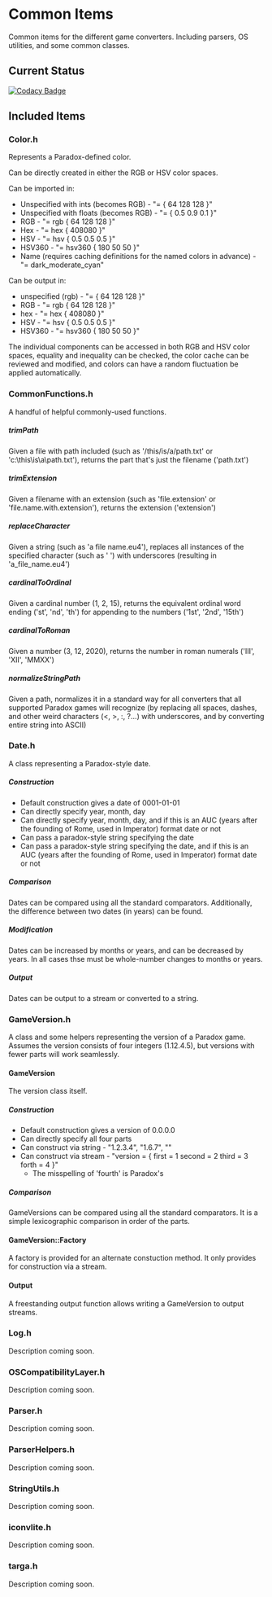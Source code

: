 # Common Items
Common items for the different game converters. Including parsers, OS utilities, and some common classes.

## Current Status
[![Codacy Badge](https://app.codacy.com/project/badge/Grade/54be2f027eb040448b8bf89410c7ff3d)](https://www.codacy.com/gh/ParadoxGameConverters/commonItems/dashboard?utm_source=github.com&amp;utm_medium=referral&amp;utm_content=ParadoxGameConverters/commonItems&amp;utm_campaign=Badge_Grade)

## Included Items

### Color.h
Represents a Paradox-defined color.

Can be directly created in either the RGB or HSV color spaces.

Can be imported in:  
* Unspecified with ints (becomes RGB) - "= { 64 128 128 }"
* Unspecified with floats (becomes RGB) - "= { 0.5 0.9 0.1 }"
* RGB - "= rgb { 64 128 128 }"
* Hex - "= hex { 408080 }"
* HSV - "= hsv { 0.5 0.5 0.5 }"
* HSV360 - "= hsv360 { 180 50 50 }"
* Name (requires caching definitions for the named colors in advance) - "= dark_moderate_cyan"

Can be output in:  
* unspecified (rgb) - "= { 64 128 128 }"
* RGB - "= rgb { 64 128 128 }"
* hex - "= hex { 408080 }"
* HSV - "= hsv { 0.5 0.5 0.5 }"
* HSV360 - "= hsv360 { 180 50 50 }"

The individual components can be accessed in both RGB and HSV color spaces, equality and inequality can be checked, the color cache can be reviewed and modified, and colors can have a random fluctuation be applied automatically.

### CommonFunctions.h
A handful of helpful commonly-used functions.

##### trimPath
Given a file with path included (such as '/this/is/a/path.txt' or 'c:\this\is\a\path.txt'), returns the part that's just the filename ('path.txt')

##### trimExtension
Given a filename with an extension (such as 'file.extension' or 'file.name.with.extension'), returns the extension ('extension')

##### replaceCharacter
Given a string (such as 'a file name.eu4'), replaces all instances of the specified character (such as ' ') with underscores (resulting in 'a_file_name.eu4')

##### cardinalToOrdinal
Given a cardinal number (1, 2, 15), returns the equivalent ordinal word ending ('st', 'nd', 'th') for appending to the numbers ('1st', '2nd', '15th')

##### cardinalToRoman
Given a number (3, 12, 2020), returns the number in roman numerals ('III', 'XII', 'MMXX')

##### normalizeStringPath
Given a path, normalizes it in a standard way for all converters that all supported Paradox games will recognize (by replacing all spaces, dashes, and other weird characters (<, >, :, ?...) with underscores, and by converting entire string into ASCII)

### Date.h
A class representing a Paradox-style date.

##### Construction
 * Default construction gives a date of 0001-01-01
 * Can directly specify year, month, day
 * Can directly specify year, month, day, and if this is an AUC (years after the founding of Rome, used in Imperator) format date or not
 * Can pass a paradox-style string specifying the date
 * Can pass a paradox-style string specifying the date, and if this is an AUC (years after the founding of Rome, used in Imperator) format date or not
 
##### Comparison
Dates can be compared using all the standard comparators. Additionally, the difference between two dates (in years) can be found.

##### Modification
Dates can be increased by months or years, and can be decreased by years. In all cases thse must be whole-number changes to months or years.

##### Output
Dates can be output to a stream or converted to a string.

### GameVersion.h
A class and some helpers representing the version of a Paradox game. Assumes the version consists of four integers (1.12.4.5), but versions with fewer parts will work seamlessly.

#### GameVersion
The version class itself.

##### Construction
 * Default construction gives a version of 0.0.0.0
 * Can directly specify all four parts
 * Can construct via string - "1.2.3.4", "1.6.7", ""
 * Can construct via stream - "version = { first = 1 second = 2 third = 3 forth = 4 }"
   * The misspelling of 'fourth' is Paradox's
   
##### Comparison
GameVersions can be compared using all the standard comparators. It is a simple lexicographic comparison in order of the parts.

#### GameVersion::Factory
A factory is provided for an alternate constuction method. It only provides for construction via a stream.

#### Output
A freestanding output function allows writing a GameVersion to output streams.
 

### Log.h
Description coming soon.

### OSCompatibilityLayer.h
Description coming soon.

### Parser.h
Description coming soon.

### ParserHelpers.h
Description coming soon.

### StringUtils.h
Description coming soon.

### iconvlite.h
Description coming soon.

### targa.h
Description coming soon.
